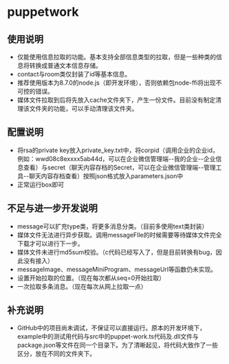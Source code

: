 ﻿# puppetwork

## 使用说明

- 仅能使用信息拉取的功能。基本支持全部信息类型的拉取，但是一些种类的信息将转换成普通文本信息存储。
- contact与room类仅封装了id等基本信息。
- 推荐使用版本为8.7.0的node.js（即开发环境），否则依赖包node-ffi将出现不可控的错误。
- 媒体文件拉取到后将先放入cache文件夹下，产生一份文件。目前没有制定清理该文件夹的功能，可以手动清理该文件夹。

## 配置说明

- 将rsa的private key放入private_key.txt中，将corpid（调用企业的企业id，例如：wwd08c8exxxx5ab44d，可以在企业微信管理端--我的企业--企业信息查看）与secret（聊天内容存档的Secret，可以在企业微信管理端--管理工具--聊天内容存档查看）按照json格式放入parameters.json中
- 正常运行box即可

## 不足与进一步开发说明

- message可以扩充type类，将更多消息分类。（目前多使用text类封装）
- 媒体文件无法进行异步获取。调用messageFIle的时候需要等待媒体文件完全下载才可以进行下一步。
- 媒体文件未进行md5sum校验。（c代码已经写入了，但是目前转换有bug，因此没有接入）
- messageImage、messageMiniProgram、messageUrl等函数仍未实现。
- 设置开始拉取的位置。（现在每次都从seq=0开始拉取）
- 一次拉取多条消息。（现在每次从网上拉取一点）

## 补充说明
- GitHub中的项目尚未调试，不保证可以直接运行。原本的开发环境下，example中的测试用代码与src中的puppet-work.ts代码及.dll文件与package.json等文件在同一个目录下。为了清晰起见，将代码大致作了一些区分，放在不同的文件夹下。
